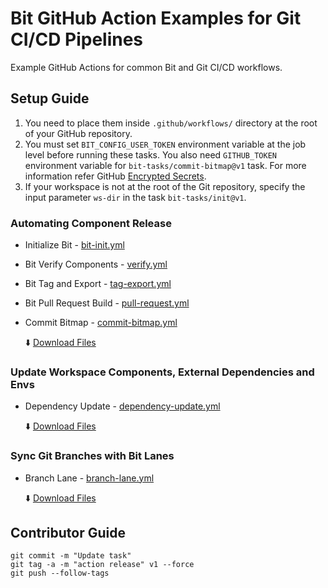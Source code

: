 # Bit GitHub Action Examples for Git CI/CD Pipelines
Example GitHub Actions for common Bit and Git CI/CD workflows.

## Setup Guide

1. You need to place them inside `.github/workflows/` directory at the root of your GitHub repository.
2. You must set `BIT_CONFIG_USER_TOKEN` environment variable at the job level before running these tasks. You also need `GITHUB_TOKEN` environment variable for `bit-tasks/commit-bitmap@v1` task. For more information refer GitHub [Encrypted Secrets](https://docs.github.com/en/actions/security-guides/encrypted-secrets).
3. If your workspace is not at the root of the Git repository, specify the input parameter `ws-dir` in the task `bit-tasks/init@v1`.

### Automating Component Release

- Initialize Bit - [bit-init.yml](/github-actions/bit-init.yml) 
- Bit Verify Components - [verify.yml](/github-actions/verify.yml)
- Bit Tag and Export - [tag-export.yml](/github-actions/tag-export.yml)
- Bit Pull Request Build - [pull-request.yml](/github-actions/pull-request.yml)
- Commit Bitmap - [commit-bitmap.yml](/github-actions/commit-bitmap.yml)

  :arrow_down: [Download Files](raw/main/downloads/automating-component-releases.zip)

### Update Workspace Components, External Dependencies and Envs

- Dependency Update - [dependency-update.yml](/github-actions/dependency-update.yml)

  :arrow_down: [Download Files](raw/main/downloads/dependency-update.zip)

### Sync Git Branches with Bit Lanes

- Branch Lane - [branch-lane.yml](/github-actions/branch-lane.yml)

  :arrow_down: [Download Files](raw/main/downloads/branch-lane.zip)

## Contributor Guide

```
git commit -m "Update task"
git tag -a -m "action release" v1 --force
git push --follow-tags
```
